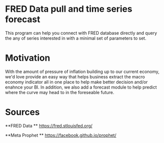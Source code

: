 
# FRED Data pull and time series forecast

This program can help you connect with FRED database directly and query the any of series interested in with a minimal set of parameters to set. 

# Motivation
With the amount of pressure of inflation building up to our current economy, we'd love provide an easy way that helps business extract the macro economy indicator all in one place to help make better decision and/or enahnce your BI. In addition, we also add a forecast module to help predict where the curve may head to in the foreseable future.


# Sources

**FRED Data **
https://fred.stlouisfed.org/


**Meta Prophet **
https://facebook.github.io/prophet/
